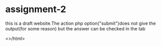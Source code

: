 # assignment-2
<html>
<head>
</head>
<body>
<p>this is a draft website.The action php option("submit")does not give the output(for some reason) but the answer can be checked in the tab</p>
</body>
<>/html>
